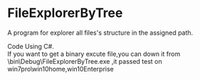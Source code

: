 # FileExplorerByTree
A program for explorer all files's structure in the assigned path.

Code Using C#.  
If you want to get a  binary excute file,you can down it from \bin\Debug\FileExplorerByTree.exe ,it passed test on win7pro\win10home,win10Enterprise
